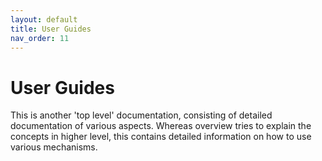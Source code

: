 ```yaml
---
layout: default
title: User Guides
nav_order: 11
---
```


# User Guides

This is another 'top level' documentation, consisting of detailed documentation of various aspects. Whereas overview tries to explain the concepts in higher level, this contains detailed information on how to use various mechanisms. 
